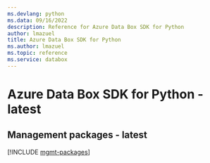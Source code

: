 ```yaml
---
ms.devlang: python
ms.data: 09/16/2022
description: Reference for Azure Data Box SDK for Python
author: lmazuel
title: Azure Data Box SDK for Python
ms.author: lmazuel
ms.topic: reference
ms.service: databox
---
```

# Azure Data Box SDK for Python - latest

## Management packages - latest
[!INCLUDE [mgmt-packages](data-box-mgmt-index.md)]
